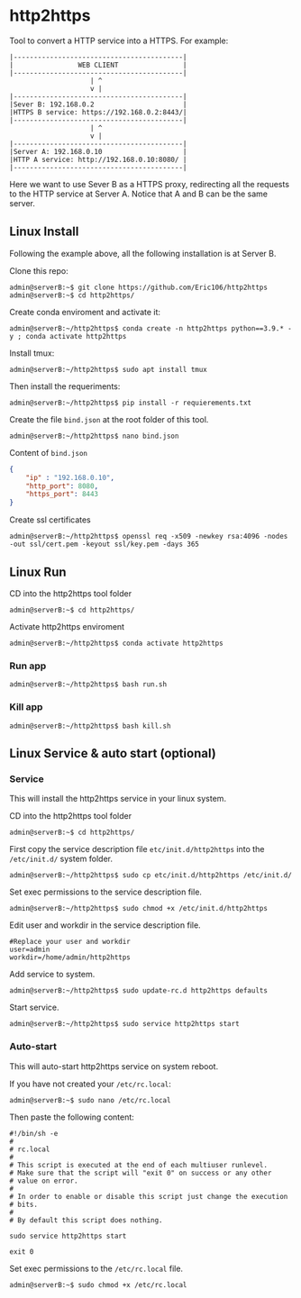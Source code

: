 # http2https
Tool to convert a HTTP service into a HTTPS. For example: 
```console 
|------------------------------------------|
|                WEB CLIENT                |
|------------------------------------------|
                    | ^
                    v |
|------------------------------------------|
|Sever B: 192.168.0.2                      |
|HTTPS B service: https://192.168.0.2:8443/|
|------------------------------------------|
                    | ^
                    v |
|------------------------------------------|
|Server A: 192.168.0.10                    |
|HTTP A service: http://192.168.0.10:8080/ |
|------------------------------------------|
```
Here we want to use Sever B as a HTTPS proxy, redirecting all the requests to the HTTP service at Server A. Notice that A and B can be the same server.
## Linux Install
Following the example above, all the following installation is at Server B.
</br>

Clone this repo:
```console
admin@serverB:~$ git clone https://github.com/Eric106/http2https
admin@serverB:~$ cd http2https/
```
Create conda enviroment and activate it:
```console
admin@serverB:~/http2https$ conda create -n http2https python==3.9.* -y ; conda activate http2https
```
Install tmux:
```console
admin@serverB:~/http2https$ sudo apt install tmux
```
Then install the requeriments:
```console
admin@serverB:~/http2https$ pip install -r requierements.txt
```

Create the file `bind.json` at the root folder of this tool.
```console
admin@serverB:~/http2https$ nano bind.json
```
Content of `bind.json`
```json
{
    "ip" : "192.168.0.10",
    "http_port": 8080,
    "https_port": 8443
}
```
Create ssl certificates
```console
admin@serverB:~/http2https$ openssl req -x509 -newkey rsa:4096 -nodes -out ssl/cert.pem -keyout ssl/key.pem -days 365
```
## Linux Run
CD into the http2https tool folder
```console
admin@serverB:~$ cd http2https/
```
Activate http2https enviroment
```console
admin@serverB:~/http2https$ conda activate http2https
```
### **Run app**
```console
admin@serverB:~/http2https$ bash run.sh
```

### **Kill app**
```console
admin@serverB:~/http2https$ bash kill.sh
```

## Linux Service & auto start (**optional**)
### **Service**
This will install the http2https service in your linux system.
</br>

CD into the http2https tool folder
```console
admin@serverB:~$ cd http2https/
```

First copy the service description file `etc/init.d/http2https` into the `/etc/init.d/` system folder.
```console
admin@serverB:~/http2https$ sudo cp etc/init.d/http2https /etc/init.d/
```
Set exec permissions to the service description file.
```console
admin@serverB:~/http2https$ sudo chmod +x /etc/init.d/http2https
```
Edit user and workdir in the service description file.
```shell
#Replace your user and workdir
user=admin
workdir=/home/admin/http2https
```

Add service to system.
```console
admin@serverB:~/http2https$ sudo update-rc.d http2https defaults
```
Start service.
```console
admin@serverB:~/http2https$ sudo service http2https start
```

### **Auto-start**
This will auto-start http2https service on system reboot.
</br>

If you have not created your `/etc/rc.local`:
```console
admin@serverB:~$ sudo nano /etc/rc.local
```
Then paste the following content:
```shell
#!/bin/sh -e
#
# rc.local
#
# This script is executed at the end of each multiuser runlevel.
# Make sure that the script will "exit 0" on success or any other
# value on error.
#
# In order to enable or disable this script just change the execution
# bits.
#
# By default this script does nothing.

sudo service http2https start

exit 0
```
Set exec permissions to the `/etc/rc.local` file.
```console
admin@serverB:~$ sudo chmod +x /etc/rc.local
```